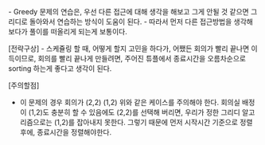 <p>
- Greedy 문제의 연습은, 우선 다른 접근에 대해 생각을 해보고 그게 안될 것 같으면 그리디로 돌아와서 연습하는 방식이 도움이 된다.
  - 따라서 먼저 다른 접근방법을 생각해 보다가 풀이를 떠올리게 되는게 보통이다.
</p>

<p>
[전략구상]
- 스케쥴링 할 때, 어떻게 할지 고민을 하다가, 어쨌든 회의가 빨리 끝나면 이득이므로, 
  회의를 빨리 끝나게 만들려면, 주어진 튜플에서 종료시간을 오름차순으로 sorting 하는게 좋다고 생각이 된다.

[주의할점]
- 이 문제의 경우 회의가 
  (2,2)
  (1,2)
  위와 같은 케이스를 주의해야 한다.
  회의실 배정이 (1,2)도 충분히 할 수 있음에도 (2,2)를 선택해 버리면, 우리가 정한 그리디 알고리즘으로는 (1,2)를 잡아내지 못한다.
  그렇기 때문에 먼저 시작시간 기준으로 정렬 후에, 종료시간을 정렬해야한다.
</p>
